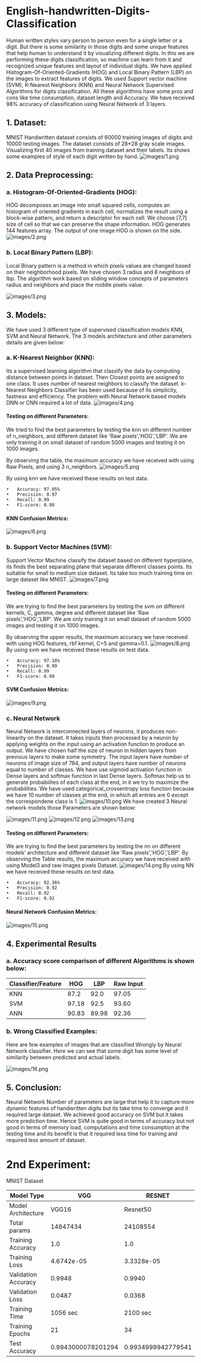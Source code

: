 # English-handwritten-Digits-Classification
Human written styles vary person to person even for a single letter or a digit. But there is some similarity in those digits and some unique features that help human to understand it by visualizing different digits. In this we are performing these digits classification, so machine can learn from it and recognized unique features and layout of individual digits. We have applied Histogram-Of-Oriented-Gradients (HOG) and Local Binary Pattern (LBP) on the images to extract features of digits. We used Support vector machine (SVM), K-Nearest Neighbors (KNN) and Neural Network Supervised Algorithms for digits classification. All these algorithms have some pros and cons like time consumption, dataset length and Accuracy. We have received 98% accuracy of classification using Neural Network of 3 layers.


## 1. Dataset:
MNIST Handwritten dataset consists of 60000 training images of digits and 10000 testing images. The dataset consists of 28*28 gray scale images. Visualizing first 40 images from training dataset and their labels. Its shows some examples of style of each digit written by hand.
![images/1.png](images/1.png)

## 2. Data Preprocessing:

### a.	Histogram-Of-Oriented-Gradients (HOG):
HOG decomposes an image into small squared cells, computes an histogram of oriented gradients in each cell, normalizes the result using a block-wise pattern, and return a descriptor for each cell. We choose [7,7] size of cell so that we can preserve the shape information. HOG generates 144 features array. The output of one image HOG is shown on the side.
![images/2.png](images/2.png)

### b. Local Binary Pattern (LBP):
Local Binary pattern is a method in which pixels values are changed based on their neighborhood pixels. We have chosen 3 radius and 8 neighbors of lbp. The algorithm work based on sliding window concepts of parameters radius and neighbors and place the middle pixels value.

![images/3.png](images/3.png)

## 3.	Models:
We have used 3 different type of supervised classification models KNN, SVM and Neural Network. The 3 models architecture and other parameters details are given below:

### a.	K-Nearest Neighbor (KNN):
Its a supervised learning algorithm that classify the data by computing distance between points in dataset. Then Closest points are assigned to one class. It uses number of nearest neighbors to classify the dataset. k-Nearest Neighbors Classifier has been used because of its simplicity, fastness and efficiency. The problem with Neural Network based models DNN or CNN required a lot of data.
![images/4.png](images/4.png)


#### Testing on different Parameters:
We tried to find the best parameters by testing the knn on different number of n_neighbors, and different dataset like 'Raw pixels','HOG','LBP'. We are only training it on small dataset of random 5000 images and testing it on 1000 images.

By observing the table, the maximum accuracy we have received with using Raw Pixels, and using 3 n_neighbors.
![images/5.png](images/5.png)

By using knn we have received these results on test data.

    •	Accuracy: 97.05%
    •	Precision: 0.97
    •	Recall: 0.99
    •	F1-score: 0.98

#### KNN Confusion Metrics:
![images/6.png](images/6.png)


### b.	Support Vector Machines (SVM):

Support Vector Machine classify the dataset based on different hyperplane, its finds the best separating plane that separate different classes points. Its suitable for small to medium size dataset. Its take too much training time on large dataset like MNIST. 
![images/7.png](images/7.png)


#### Testing on different Parameters:
We are trying to find the best parameters by testing the svm on different kernels, C, gamma, degree and different dataset like 'Raw pixels','HOG','LBP'. We are only training it on small dataset of random 5000 images and testing it on 1000 images.

By observing the upper results, the maximum accuracy we have received with using HOG features, rbf kernel, C=5 and gamma=0.1.
![images/8.png](images/8.png)
By using svm we have received these results on test data.

    •	Accuracy: 97.18%
    •	Precision: 0.99
    •	Recall: 0.99
    •	F1-score: 0.99


#### SVM Confusion Metrics:
![images/9.png](images/9.png)



### c.	Neural Network
Neural Network is interconnected layers of neurons, it produces non-linearity on the dataset. It takes inputs then processed by a neuron by applying weights on the input using an activation function to produce an output. We have chosen half the size of neuron in hidden layers from previous layers to make some symmetry. The input layers have number of neurons of image size of 784, and output layers have number of neurons equal to number of classes. We have use sigmoid activation function in Dense layers and softmax function in last Dense layers. Softmax help us to generate probabilites of each class at the end, in it we try to maximize the probabilities. We have used categorical_crossentropy loss function because we have 10 number of classes at the end, in which all entries are 0 except the correspondene class is 1.
![images/10.png](images/10.png)
We have created 3 Neural network models those Parameters are shown below:

![images/11.png](images/11.png)
![images/12.png](images/12.png)
![images/13.png](images/13.png)

#### Testing on different Parameters:
We are trying to find the best parameters by testing the nn on different models’ architecture and different dataset like 'Raw pixels','HOG','LBP'. 
By observing the Table results, the maximum accuracy we have received with using Model3 and raw images pixels Dataset.
![images/14.png](images/14.png)
By using NN we have received these results on test data.

    •	Accuracy: 92.36%
    •	Precision: 0.92
    •	Recall: 0.92
    •	F1-score: 0.92

#### Neural Network Confusion Metrics:
 ![images/15.png](images/15.png)


## 4.	Experimental Results
### a.	Accuracy score comparison of different Algorithms is shown below: 

Classifier/Feature|	HOG| 	LBP| 	Raw Input
--- | --- | --- | --- 
KNN|	87.2|	92.0|	97.05
SVM|	97.18|	92.5|	93.60
ANN|	90.83|	89.98|	92.36

### b.	 Wrong Classified Examples:
Here are few examples of images that are classified Wrongly by Neural Network classifier. Here we can see that some digit has some level of similarity between predicted and actual labels. 

![images/16.png](images/16.png)

## 5.	Conclusion:
Neural Network Number of parameters are large that help it to capture more dynamic features of handwritten digits but its take time to converge and it required large dataset. We achieved good accuracy on SVM but it takes more prediction time. Hence SVM is quite good in terms of accuracy but not good in terms of memory load, computations and time consumption at the testing time and its benefit is that it required less time for training and required less amount of dataset. 






# 2nd Experiment:

MNIST Dataset

Model Type|	VGG|	RESNET
--- | ---|---
Model Architecture|	VGG16|	Resnet50
Total params|	14847434|	24108554
Training Accuracy|	1.0|	1.0
Training Loss|	4.6742e-05|	3.3328e-05
Validation Accuracy|	0.9948|	0.9940
Validation Loss|	0.0487|	0.0368
Training Time|	1056 sec|	2100 sec
Training Epochs|	21|	34
Test Accuracy|	0.9943000078201294|	0.9934999942779541

    
